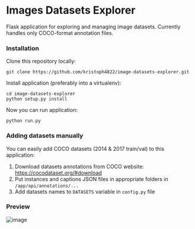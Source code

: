 # Images Datasets Explorer
Flask application for exploring and managing image datasets. Currently handles only COCO-format annotation files.


### Installation
Clone this repository locally:
```
git clone https://github.com/kristoph4822/image-datasets-explorer.git
```
Install application (preferably into a virtualenv):
```
cd image-datasets-explorer
python setup.py install
```
Now you can run application:
```
python run.py
```

### Adding datasets manually
You can easily add COCO datasets (2014 & 2017 train/val) to this application:
  1. Download datasets annotations from COCO website: https://cocodataset.org/#download
  2. Put instances and captions JSON files in appropriate folders in `/app/api/annotations/...`
  3. Add datasets names to `DATASETS` variable in `config.py` file


### Preview
![image](https://user-images.githubusercontent.com/46055596/170584237-aa4af76f-3571-4c76-ad63-a5518569e52e.png)

